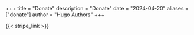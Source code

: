 +++
title = "Donate"
description = "Donate"
date = "2024-04-20"
aliases = ["donate"]
author = "Hugo Authors"
+++

{{< stripe_link >}}